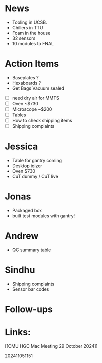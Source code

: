 

# News 
- Tooling in UCSB. 
- Chillers in TTU
- Foam in the house
- 32 sensors 
- 10 modules to FNAL



# Action Items
- Baseplates ?
- Hexaboards ? 
- Get Bags Vacuum sealed
- [ ] need dry air for MMTS
- [ ] Oven ~$730 
- [ ] Microscope ~$200
- [ ] Tables
- [ ] How to check shipping items
- [ ] Shipping complaints 
# Jessica
- Table for gantry coming 
- Desktop ioizer
- Oven $730 
- CuT dummy  / CuT live 


# Jonas
- Packaged box
- built test modules with gantry!


# Andrew
- QC summary table


# Sindhu
- Shipping complaints 
- Sensor bar codes


# Follow-ups


# Links: 
[[CMU HGC Mac Meeting 29 October 2024]]




202411051151
